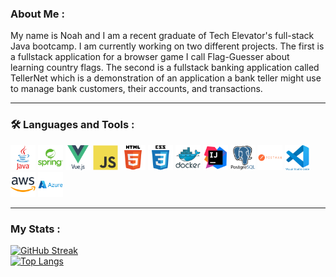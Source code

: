 ### About Me :
My name is Noah and I am a recent graduate of Tech Elevator's full-stack Java bootcamp. I am currently working on two different projects. The first is a fullstack application for a browser game I call Flag-Guesser about learning country flags. The second is a fullstack banking application called TellerNet which is a demonstration of an application a bank teller might use to manage bank customers, their accounts, and transactions.

---

### :hammer_and_wrench: Languages and Tools :

<div>  
  <img src="https://github.com/devicons/devicon/blob/ca28c779441053191ff11710fe24a9e6c23690d6/icons/java/java-original-wordmark.svg" width="40" height="40">
  <img src="https://github.com/devicons/devicon/blob/ca28c779441053191ff11710fe24a9e6c23690d6/icons/spring/spring-original-wordmark.svg" width="40" height="40">
  <img src="https://github.com/devicons/devicon/blob/ca28c779441053191ff11710fe24a9e6c23690d6/icons/vuejs/vuejs-original-wordmark.svg" width="40" height="40">
  <img src="https://github.com/devicons/devicon/blob/ca28c779441053191ff11710fe24a9e6c23690d6/icons/javascript/javascript-original.svg" width="40" height="40">
  <img src="https://github.com/devicons/devicon/blob/ca28c779441053191ff11710fe24a9e6c23690d6/icons/html5/html5-original-wordmark.svg" width="40" height="40">
  <img src="https://github.com/devicons/devicon/blob/ca28c779441053191ff11710fe24a9e6c23690d6/icons/css3/css3-original-wordmark.svg" width="40" height="40">
  <img src="https://github.com/devicons/devicon/blob/ca28c779441053191ff11710fe24a9e6c23690d6/icons/docker/docker-original-wordmark.svg" width="40" height="40">
  <img src="https://github.com/devicons/devicon/blob/ca28c779441053191ff11710fe24a9e6c23690d6/icons/intellij/intellij-original.svg" width="40" height="40">
  <img src="https://github.com/devicons/devicon/blob/ca28c779441053191ff11710fe24a9e6c23690d6/icons/postgresql/postgresql-original-wordmark.svg" width="40" height="40">
  <img src="https://github.com/devicons/devicon/blob/ca28c779441053191ff11710fe24a9e6c23690d6/icons/postman/postman-original-wordmark.svg" width="40" height="40">
  <img src="https://github.com/devicons/devicon/blob/ca28c779441053191ff11710fe24a9e6c23690d6/icons/vscode/vscode-original-wordmark.svg" width="40" height="40">
  <img src="https://github.com/devicons/devicon/blob/ca28c779441053191ff11710fe24a9e6c23690d6/icons/amazonwebservices/amazonwebservices-original-wordmark.svg" width="40" height="40">
  <img src="https://github.com/devicons/devicon/blob/ca28c779441053191ff11710fe24a9e6c23690d6/icons/azure/azure-original-wordmark.svg" width="40" height="40">
</div>

---

### My Stats :

[![GitHub Streak](https://github-readme-streak-stats.herokuapp.com?user=Skeffy&theme=highcontrast)](https://git.io/streak-stats)
<br>
[![Top Langs](https://github-readme-stats.vercel.app/api/top-langs/?username=Skeffy&layout=compact&theme=vision-friendly-dark)](https://github.com/anuraghazra/github-readme-stats)
